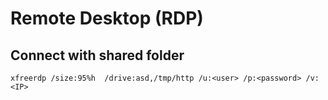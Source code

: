# Remote Desktop (RDP)

## Connect with shared folder
```
xfreerdp /size:95%h  /drive:asd,/tmp/http /u:<user> /p:<password> /v:<IP>
```